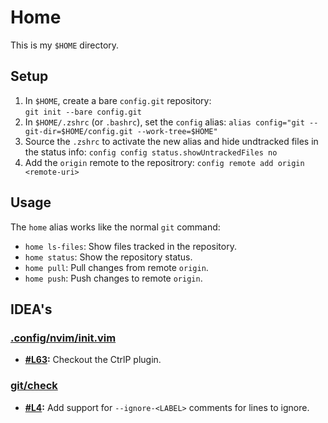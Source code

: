 # Home

This is my `$HOME` directory.

## Setup

1. In `$HOME`, create a bare `config.git` repository:  
   `git init --bare config.git`
2. In `$HOME/.zshrc` (or `.bashrc`), set the `config` alias:
   `alias config="git --git-dir=$HOME/config.git --work-tree=$HOME"`
3. Source the `.zshrc` to activate the new alias and hide undtracked files in the status info:
   `config config status.showUntrackedFiles no`
4. Add the `origin` remote to the repositrory:
   `config remote add origin <remote-uri>`

## Usage

The `home` alias works like the normal `git` command:

- `home ls-files`: Show files tracked in the repository.
- `home status`: Show the repository status.
- `home pull`: Pull changes from remote `origin`.
- `home push`: Push changes to remote `origin`.

## IDEA's

### [.config/nvim/init.vim](.config/nvim/init.vim)

- **[#L63](.config/nvim/init.vim#L63):** Checkout the CtrlP plugin.

### [git/check](git/check)

- **[#L4](git/check#L4):** Add support for `--ignore-<LABEL>` comments for lines to ignore.

